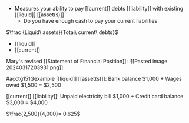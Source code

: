 - Measures your ability to pay [[current]] debts [[liability]] with existing [[liquid]] [[asset(s)]]
	- Do you have enough cash to pay your current liabilities

$\frac {Liquid\ assets}{Total\ current\ debts}$
- [[liquid]]
- [[current]]

Mary's revised [[Statement of Financial Position]]:
![[Pasted image 20240317203931.png]]

#acctg151Gexample 
[[liquid]] [[asset(s)]]:
Bank balance $1,000 + Wages owed $1,500 = $2,500

[[current]] [[liability]]:
Unpaid electricity bill $1,000 + Credit card balance $3,000 = $4,000

$\frac{2,500}{4,000}= 0.625$